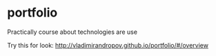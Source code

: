# portfolio
Practically course about technologies are use

Try this for look: http://vladimirandropov.github.io/portfolio/#/overview
